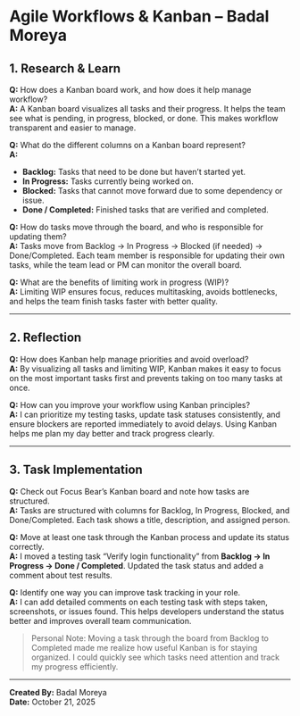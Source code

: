 # Agile Workflows & Kanban – Badal Moreya

## 1. Research & Learn

**Q:** How does a Kanban board work, and how does it help manage workflow?  
**A:** A Kanban board visualizes all tasks and their progress. It helps the team see what is pending, in progress, blocked, or done. This makes workflow transparent and easier to manage.

**Q:** What do the different columns on a Kanban board represent?  
**A:**  
- **Backlog:** Tasks that need to be done but haven’t started yet.  
- **In Progress:** Tasks currently being worked on.  
- **Blocked:** Tasks that cannot move forward due to some dependency or issue.  
- **Done / Completed:** Finished tasks that are verified and completed.

**Q:** How do tasks move through the board, and who is responsible for updating them?  
**A:** Tasks move from Backlog → In Progress → Blocked (if needed) → Done/Completed. Each team member is responsible for updating their own tasks, while the team lead or PM can monitor the overall board.

**Q:** What are the benefits of limiting work in progress (WIP)?  
**A:** Limiting WIP ensures focus, reduces multitasking, avoids bottlenecks, and helps the team finish tasks faster with better quality.

---

## 2. Reflection

**Q:** How does Kanban help manage priorities and avoid overload?  
**A:** By visualizing all tasks and limiting WIP, Kanban makes it easy to focus on the most important tasks first and prevents taking on too many tasks at once.

**Q:** How can you improve your workflow using Kanban principles?  
**A:** I can prioritize my testing tasks, update task statuses consistently, and ensure blockers are reported immediately to avoid delays. Using Kanban helps me plan my day better and track progress clearly.

---

## 3. Task Implementation

**Q:** Check out Focus Bear’s Kanban board and note how tasks are structured.  
**A:** Tasks are structured with columns for Backlog, In Progress, Blocked, and Done/Completed. Each task shows a title, description, and assigned person.

**Q:** Move at least one task through the Kanban process and update its status correctly.  
**A:** I moved a testing task “Verify login functionality” from **Backlog → In Progress → Done / Completed**. Updated the task status and added a comment about test results.

**Q:** Identify one way you can improve task tracking in your role.  
**A:** I can add detailed comments on each testing task with steps taken, screenshots, or issues found. This helps developers understand the status better and improves overall team communication.

> Personal Note: Moving a task through the board from Backlog to Completed made me realize how useful Kanban is for staying organized. I could quickly see which tasks need attention and track my progress efficiently.

---

**Created By:** Badal Moreya  
**Date:** October 21, 2025
